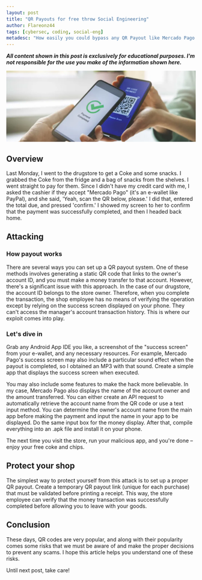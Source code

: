 ```yaml
---
layout: post
title: "QR Payouts for free throw Social Engineering"
author: Flareonz44
tags: [cybersec, coding, social-eng]
metadesc: "How easily you could bypass any QR Payout like Mercado Pago's one using social engineering"
---
```


***All content shown in this post is exclusively for educational purposes. I'm not responsible for the use you make of the information shown here.***

![phone and qr payout](/images/2023-10-12-qr-payouts-free/banner.webp)

## Overview

Last Monday, I went to the drugstore to get a Coke and some snacks. I grabbed the Coke from the fridge and a bag of snacks from the shelves. I went straight to pay for them. Since I didn't have my credit card with me, I asked the cashier if they accept "Mercado Pago" (it's an e-wallet like PayPal), and she said, 'Yeah, scan the QR below, please.' I did that, entered the total due, and pressed 'confirm.' I showed my screen to her to confirm that the payment was successfully completed, and then I headed back home.

## Attacking

### How payout works

There are several ways you can set up a QR payout system. One of these methods involves generating a static QR code that links to the owner's account ID, and you must make a money transfer to that account. However, there's a significant issue with this approach. In the case of our drugstore, the account ID belongs to the store owner. Therefore, when you complete the transaction, the shop employee has no means of verifying the operation except by relying on the success screen displayed on your phone. They can't access the manager's account transaction history. This is where our exploit comes into play.

### Let's dive in

Grab any Android App IDE you like, a screenshot of the "success screen" from your e-wallet, and any necessary resources. For example, Mercado Pago's success screen may also include a particular sound effect when the payout is completed, so I obtained an MP3 with that sound. Create a simple app that displays the success screen when executed.

You may also include some features to make the hack more believable. In my case, Mercado Pago also displays the name of the account owner and the amount transferred. You can either create an API request to automatically retrieve the account name from the QR code or use a text input method. You can determine the owner's account name from the main app before making the payment and input the name in your app to be displayed. Do the same input box for the money display. After that, compile everything into an .apk file and install it on your phone.

The next time you visit the store, run your malicious app, and you're done – enjoy your free coke and chips.

## Protect your shop

The simplest way to protect yourself from this attack is to set up a proper QR payout. Create a temporary QR payout  link (unique for each purchase) that must be validated before printing a receipt. This way, the store employee can verify that the money transaction was successfully completed before allowing you to leave with your goods.

## Conclusion

These days, QR codes are very popular, and along with their popularity comes some risks that we must be aware of and make the proper decisions to prevent any scams. I hope this article helps you understand one of these risks.

Until next post, take care!